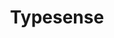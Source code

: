 ---
draft: false
title: Typesense
content:
  id: typesense
  name: Typesense
  logo: /images/applications/search/typesense/logo.png
  website: https://typesense.org/
  iframe_website: /website-iframe/applications/search/typesense
  dashboardImage: /images/applications/search/typesense/screenshot-1.png
  short_description: Typesense is a fast, typo-tolerant, fuzzy search engine for building great search experiences.
  description: Typesense is a modern, privacy-friendly, open source search engine built from the ground up, using cutting-edge search algorithms that take advantage of the latest advances in hardware capabilities. It's typo-tolerant and optimized for instant sub-50ms searches, while providing an intuitive developer experience. The aim of the Typesense team is to reduce the time-to-market for developers to build a blazing-fast search experience that provides relevant results out-of-the-box, without breaking the bank and without operational overhead.
  features:
    - title: Typo tolerance & tunable ranking
      description: Spelling mistakes are not a problem with Typesense. It automatically tries to correct typos. You can tailor your results to perfection via flexible and fast query-time sorting.
    - title: Result pinning & synonyms
      description: Typesense allows you to pin specific records in a particular position to feature or merchandize them, and show results for "pants" when users search for "trousers", or vice-versa, when you define them as synonyms.
    - title: Multi-tenant API keys & dynamic sorting
      description: You can store multiple users' data in a single index, create API keys for each user that restrict access to just their data, sort records on the fly by any fields in your document (eg, sort by price, popularity, etc). No duplicate indices are needed.
    - title: Easy, high availability & federated search
      description: With Typesense, you can build a resilient production-grade search service with a few simple steps, and search one or more collections in a single query – eg, search for both products and brands, given a single search query.
  screenshots:
    - /images/applications/search/typesense/screenshot-1.png
    - /images/applications/search/typesense/screenshot-2.png
---